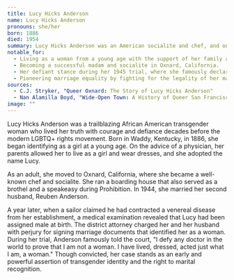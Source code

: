 ```yaml
---
title: Lucy Hicks Anderson
name: Lucy Hicks Anderson
pronouns: she/her
born: 1886
died: 1954
summary: Lucy Hicks Anderson was an American socialite and chef, and one of the earliest documented African American transgender women. She was prosecuted in 1945 for perjury after authorities discovered she was assigned male at birth, leading to a landmark legal case.
notable_for:
  - Living as a woman from a young age with the support of her family and a physician.
  - Becoming a successful madam and socialite in Oxnard, California.
  - Her defiant stance during her 1945 trial, where she famously declared, "I defy any doctor in the world to prove that I am not a woman."
  - Pioneering marriage equality by fighting for the legality of her marriage to a man.
sources:
  - C.J. Stryker, "Queer Oxnard: The Story of Lucy Hicks Anderson"
  - Nan Alamilla Boyd, "Wide-Open Town: A History of Queer San Francisco to 1965"
image: ""
---
```


Lucy Hicks Anderson was a trailblazing African American transgender woman who lived her truth with courage and defiance decades before the modern LGBTQ+ rights movement. Born in Waddy, Kentucky, in 1886, she began identifying as a girl at a young age. On the advice of a physician, her parents allowed her to live as a girl and wear dresses, and she adopted the name Lucy.

As an adult, she moved to Oxnard, California, where she became a well-known chef and socialite. She ran a boarding house that also served as a brothel and a speakeasy during Prohibition. In 1944, she married her second husband, Reuben Anderson.

A year later, when a sailor claimed he had contracted a venereal disease from her establishment, a medical examination revealed that Lucy had been assigned male at birth. The district attorney charged her and her husband with perjury for signing marriage documents that identified her as a woman. During her trial, Anderson famously told the court, "I defy any doctor in the world to prove that I am not a woman. I have lived, dressed, acted just what I am, a woman." Though convicted, her case stands as an early and powerful assertion of transgender identity and the right to marital recognition.
